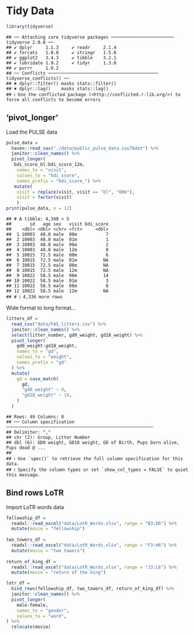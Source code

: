 Tidy Data
================

``` r
library(tidyverse)
```

    ## ── Attaching core tidyverse packages ──────────────────────── tidyverse 2.0.0 ──
    ## ✔ dplyr     1.1.3     ✔ readr     2.1.4
    ## ✔ forcats   1.0.0     ✔ stringr   1.5.0
    ## ✔ ggplot2   3.4.3     ✔ tibble    3.2.1
    ## ✔ lubridate 1.9.2     ✔ tidyr     1.3.0
    ## ✔ purrr     1.0.2     
    ## ── Conflicts ────────────────────────────────────────── tidyverse_conflicts() ──
    ## ✖ dplyr::filter() masks stats::filter()
    ## ✖ dplyr::lag()    masks stats::lag()
    ## ℹ Use the conflicted package (<http://conflicted.r-lib.org/>) to force all conflicts to become errors

## ‘pivot_longer’

Load the PULSE data

``` r
pulse_data = 
  haven::read_sas("./data/public_pulse_data.sas7bdat") %>% 
  janitor::clean_names() %>% 
  pivot_longer(
   bdi_score_bl:bdi_score_12m,
    names_to = "visit",
    values_to = "bdi_score",
    names_prefix = "bdi_score_") %>% 
   mutate(
    visit = replace(visit, visit == "bl", "00m"),
    visit = factor(visit)
    )
print(pulse_data, n = 12)
```

    ## # A tibble: 4,348 × 5
    ##       id   age sex   visit bdi_score
    ##    <dbl> <dbl> <chr> <fct>     <dbl>
    ##  1 10003  48.0 male  00m           7
    ##  2 10003  48.0 male  01m           1
    ##  3 10003  48.0 male  06m           2
    ##  4 10003  48.0 male  12m           0
    ##  5 10015  72.5 male  00m           6
    ##  6 10015  72.5 male  01m          NA
    ##  7 10015  72.5 male  06m          NA
    ##  8 10015  72.5 male  12m          NA
    ##  9 10022  58.5 male  00m          14
    ## 10 10022  58.5 male  01m           3
    ## 11 10022  58.5 male  06m           8
    ## 12 10022  58.5 male  12m          NA
    ## # ℹ 4,336 more rows

Wide format to long format…

``` r
litters_df = 
  read_csv("data/FAS_litters.csv") %>% 
  janitor::clean_names() %>% 
  select(litter_number, gd0_weight, gd18_weight) %>% 
  pivot_longer(
    gd0_weight:gd18_weight,
    names_to = "gd",
    values_to = "weight",
    names_prefix = "gd"
  ) %>% 
  mutate(
    gd = case_match(
      gd,
      "gd0_weight" ~ 0,
      "gd18_weight" ~ 18,
    )
  )
```

    ## Rows: 49 Columns: 8
    ## ── Column specification ────────────────────────────────────────────────────────
    ## Delimiter: ","
    ## chr (2): Group, Litter Number
    ## dbl (6): GD0 weight, GD18 weight, GD of Birth, Pups born alive, Pups dead @ ...
    ## 
    ## ℹ Use `spec()` to retrieve the full column specification for this data.
    ## ℹ Specify the column types or set `show_col_types = FALSE` to quiet this message.

## Bind rows LoTR

Import LoTR words data

``` r
fellowship_df = 
  readxl::read_excel("data/LotR_Words.xlsx", range = "B3:D6") %>% 
  mutate(movie = "fellowship")
                     
two_towers_df = 
  readxl::read_excel("data/LotR_Words.xlsx", range = "F3:H6") %>% 
  mutate(movie = "two towers")
                    
return_of_king_df = 
  readxl::read_excel("data/LotR_Words.xlsx", range = "J3:L6") %>% 
  mutate(movie = "return of the king")

lotr_df =
  bind_rows(fellowship_df, two_towers_df, return_of_king_df) %>% 
  janitor::clean_names() %>% 
  pivot_longer(
    male:female,
    names_to = "gender",
    values_to = "word",
) %>% 
  relocate(movie)
```
